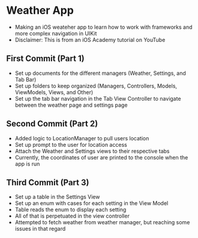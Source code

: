 #  Weather App
- Making an iOS weateher app to learn how to work with frameworks and more complex navigation in UIKit
- Disclaimer: This is from an iOS Academy tutorial on YouTube

## First Commit (Part 1)
- Set up documents for the different managers (Weather, Settings, and Tab Bar)
- Set up folders to keep organized (Managers, Controllers, Models, ViewModels, Views, and Other)
- Set up the tab bar navigation in the Tab View Controller to navigate between the weather page and settings page

## Second Commit (Part 2)
- Added logic to LocationManager to pull users location
- Set up prompt to the user for location access
- Attach the Weather and Settings views to their respective tabs
- Currently, the coordinates of user are printed to the console when the app is run

## Third Commit (Part 3)
- Set up a table in the Settings View
- Set up an enum with cases for each setting in the View Model
- Table reads the enum to display each setting
- All of that is perpetuated in the view controller
- Attempted to fetch weather from weather manager, but reaching some issues in that regard

